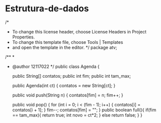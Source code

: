 # Estrutura-de-dados
/*
 * To change this license header, choose License Headers in Project Properties.
 * To change this template file, choose Tools | Templates
 * and open the template in the editor.
 */
package atv;

/**
 *
 * @author 12117022
 */
public class Agenda {

    public String[] contatos;
    public int fim;
    public int tam_max;

    public Agenda(int ct) {
        contatos = new String[ct];
    }

    public void push(String n) {
        contatos[fim] = n;
        fim++;
    }

    public void pop() {
        for (int i = 0; i < (fim - 1); i++) {
            contatos[i] = contatos[i + 1];
        }
        fim--;
        contatos[fim] = "";
    }
    public boolean full(){
        if(fim == tam_max){
            return true;
            int novo = ct*2;
        }
        else 
            return false;
    }
}

